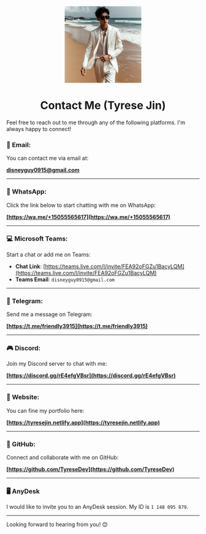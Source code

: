 <div style="text-align: center;">
  <img src="./avatar.jpg" alt="Tyrese Jin's Avatar" width="200px">
  <h1>Contact Me (Tyrese Jin)</h1>
</div>

Feel free to reach out to me through any of the following platforms. I'm always happy to connect!

### 📧 Email:

You can contact me via email at:

**[disneyguy0915@gmail.com](mailto:disneyguy0915@gmail.com)**

---

### 📱 WhatsApp:

Click the link below to start chatting with me on WhatsApp:

**[https://wa.me/+15055565617](https://wa.me/+15055565617)**

---

### 💻 Microsoft Teams:

Start a chat or add me on Teams:

- **Chat Link**: [https://teams.live.com/l/invite/FEA92oFGZu1BacyLQM](https://teams.live.com/l/invite/FEA92oFGZu1BacyLQM)
- **Teams Email**: `disneyguy0915@gmail.com`

---

### 📡 Telegram:

Send me a message on Telegram:

**[https://t.me/friendly3915](https://t.me/friendly3915)**

---

### 🎮 Discord:

Join my Discord server to chat with me:

**[https://discord.gg/rE4efgVBsr](https://discord.gg/rE4efgVBsr)**

---

### 🔗 Website:

You can fine my portfolio here:

**[https://tyresejin.netlify.app](https://tyresejin.netlify.app)**

---

### 🐙 GitHub:

Connect and collaborate with me on GitHub:

**[https://github.com/TyreseDev](https://github.com/TyreseDev)**

---

### 🖥️ AnyDesk

I would like to invite you to an AnyDesk session. My ID is `1 148 095 879`.

---

Looking forward to hearing from you! 😊
